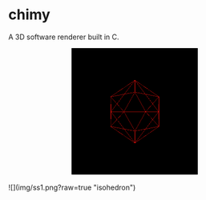 # chimy
A 3D software renderer built in C.

<p align="center" width="100%">
    <img width="50%" src="https://raw.githubusercontent.com/XORZK/chimy/refs/heads/main/img/ss1.png">
</p>
![](img/ss1.png?raw=true "isohedron")
